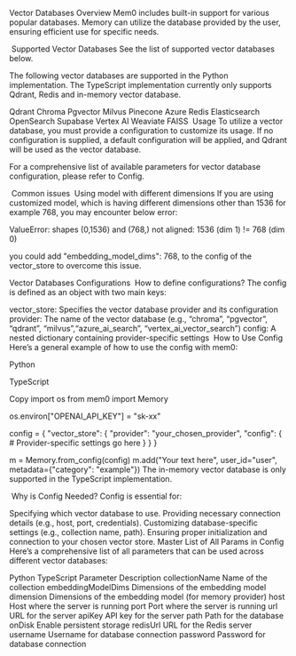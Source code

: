 Vector Databases
Overview
Mem0 includes built-in support for various popular databases. Memory can utilize the database provided by the user, ensuring efficient use for specific needs.

​
Supported Vector Databases
See the list of supported vector databases below.

The following vector databases are supported in the Python implementation. The TypeScript implementation currently only supports Qdrant, Redis and in-memory vector database.

Qdrant
Chroma
Pgvector
Milvus
Pinecone
Azure
Redis
Elasticsearch
OpenSearch
Supabase
Vertex AI
Weaviate
FAISS
​
Usage
To utilize a vector database, you must provide a configuration to customize its usage. If no configuration is supplied, a default configuration will be applied, and Qdrant will be used as the vector database.

For a comprehensive list of available parameters for vector database configuration, please refer to Config.

​
Common issues
​
Using model with different dimensions
If you are using customized model, which is having different dimensions other than 1536 for example 768, you may encounter below error:

ValueError: shapes (0,1536) and (768,) not aligned: 1536 (dim 1) != 768 (dim 0)

you could add "embedding_model_dims": 768, to the config of the vector_store to overcome this issue.

Vector Databases
Configurations
​
How to define configurations?
The config is defined as an object with two main keys:

vector_store: Specifies the vector database provider and its configuration
provider: The name of the vector database (e.g., “chroma”, “pgvector”, “qdrant”, “milvus”,“azure_ai_search”, “vertex_ai_vector_search”)
config: A nested dictionary containing provider-specific settings
​
How to Use Config
Here’s a general example of how to use the config with mem0:


Python

TypeScript

Copy
import os
from mem0 import Memory

os.environ["OPENAI_API_KEY"] = "sk-xx"

config = {
    "vector_store": {
        "provider": "your_chosen_provider",
        "config": {
            # Provider-specific settings go here
        }
    }
}

m = Memory.from_config(config)
m.add("Your text here", user_id="user", metadata={"category": "example"})
The in-memory vector database is only supported in the TypeScript implementation.

​
Why is Config Needed?
Config is essential for:

Specifying which vector database to use.
Providing necessary connection details (e.g., host, port, credentials).
Customizing database-specific settings (e.g., collection name, path).
Ensuring proper initialization and connection to your chosen vector store.
​
Master List of All Params in Config
Here’s a comprehensive list of all parameters that can be used across different vector databases:

Python
TypeScript
Parameter	Description
collectionName	Name of the collection
embeddingModelDims	Dimensions of the embedding model
dimension	Dimensions of the embedding model (for memory provider)
host	Host where the server is running
port	Port where the server is running
url	URL for the server
apiKey	API key for the server
path	Path for the database
onDisk	Enable persistent storage
redisUrl	URL for the Redis server
username	Username for database connection
password	Password for database connection
​
